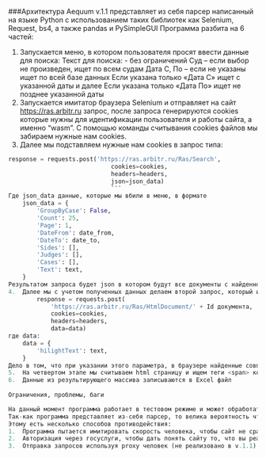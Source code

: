###Архитектура
Aequum v.1.1 представляет из себя парсер написанный на языке Python с использованием таких библиотек как Selenium, Request, bs4,  а также pandas и PySimpleGUI
Программа разбита на 6 частей:
1.	Запускается меню, в котором пользователя просят ввести данные для поиска:
Текст для поиска: - без ограничений
Суд – если выбор не произведен, ищет по всем судам
Дата С, По – если не указаны ищет по всей базе данных
Если указана только «Дата С» ищет с указанной даты и далее
Если указана только «Дата По» ищет не позднее указанной даты 
2.	Запускается имитатор браузера Selenium и отправляет на сайт https://ras.arbitr.ru запрос, после запроса генерируются cookies которые нужны для идентификации пользователя и работы сайта, а именно “wasm”. С помощью команды считывания cookies файлов мы забираем нужные нам cookies.
3.	Далее мы подставляем нужные нам cookies в запрос типа:
```python
response = requests.post('https://ras.arbitr.ru/Ras/Search',
                             cookies=cookies,
                             headers=headers,
                             json=json_data)
                             ```
Где json_data данные, которые мы вбили в меню, в формате 
    json_data = {
        'GroupByCase': False,
        'Count': 25,
        'Page': 1,
        'DateFrom': date_from,
        'DateTo': date_to,
        'Sides': [],
        'Judges': [],
        'Cases': [],
        'Text': text,
    }
Результатом запроса будет json в котором будут все документы с найденной строкой с учетом склонений падежей и т.п
4.	Далее мы с учетом полученных данных делаем второй запрос, который используется для просмотра конкретного дела, он имеет вид:
        response = requests.post(
            'https://ras.arbitr.ru/Ras/HtmlDocument/' + Id документа,
            cookies=cookies,
            headers=headers,
            data=data)
где data:
    data = {
        'hilightText': text,
    }
Дело в том, что при указании этого параметра, в браузере найденные совпадения по строке, которую мы ввели, подсвечиваются желтым цветом 
5.	На четвертом этапе мы считываем html страницу и ищем теги <span> которому присвоен класс “g-highlight”. В итоге мы получаем массив слов, и чтобы проверить совпадает ли полностью наша строка тому, что написано на сайте мы ищем подмассив слов (который является нашей строкой поиска) в массиве найденых слов, и если получено точное совпадение, данные о документе записываются в результирующий массив
6.	Данные из результирующего массива записываются в Excel файл
 
Ограничения, проблемы, баги

На данный момент программа работает в тестовом режиме и может обработать только 25 документов
Так-как программа представляет из-себя парсер, то велика вероятность что сайт вас обнаружит и заблокирует доступ.
Этому есть несколько способов противодействия:
1.	Программа пытается имитировать скорость человека, чтобы сайт не сразу понял, что вы программа поэтому периодичность запросов снижена, 1 запрос в 1-2 секунды (реализовано)
2.	Авторизация через госуслуги, чтобы дать понять сайту то, что вы реальный человек (не реализовано в v.1.1)
3.	Отправка запросов используя proxy человек (не реализовано в v.1.1)

